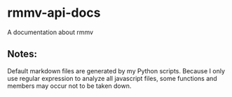 # rmmv-api-docs
A documentation about rmmv

## Notes:

Default markdown files are generated by my Python scripts. Because I only use regular expression to analyze all javascript files, some functions and members may occur not to be taken down.